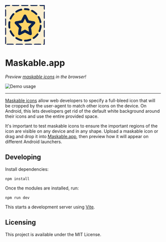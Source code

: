 <img src="public/favicon/favicon_196.png" width="128" height="128" alt="">

# Maskable.app

_Preview
[maskable icons](https://css-tricks.com/maskable-icons-android-adaptive-icons-for-your-pwa/)
in the browser!_

![Demo usage](.github/maskable-demo.gif)

---

[Maskable icons](https://www.w3.org/TR/appmanifest/#examples-of-masks) allow web
developers to specify a full-bleed icon that will be cropped by the user-agent
to match other icons on the device. On Android, this lets developers get rid of
the default white background around their icons and use the entire provided
space.

It's important to test maskable icons to ensure the important regions of the
icon are visible on any device and in any shape. Upload a maskable icon or drag
and drop it into [Maskable.app](https://maskable.app), then preview how it will
appear on different Android launchers.

## Developing

Install dependencies:

```shell
npm install
```

Once the modules are installed, run:

```shell
npm run dev
```

This starts a development server using [Vite](https://vitejs.dev/).

## Licensing

This project is available under the MIT License.

